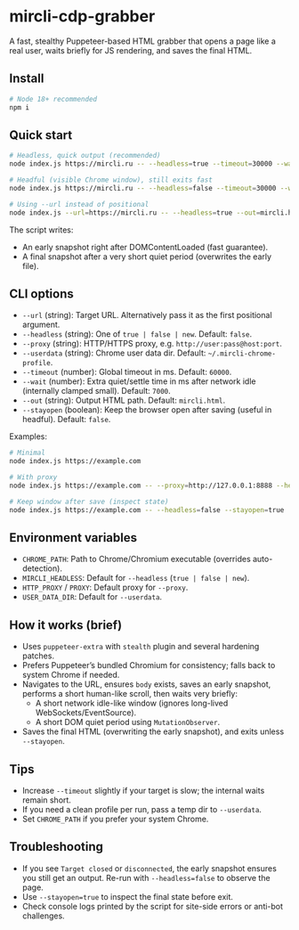 # mircli-cdp-grabber

A fast, stealthy Puppeteer-based HTML grabber that opens a page like a real user, waits briefly for JS rendering, and saves the final HTML.

## Install

```bash
# Node 18+ recommended
npm i
```

## Quick start

```bash
# Headless, quick output (recommended)
node index.js https://mircli.ru -- --headless=true --timeout=30000 --wait=1500 --out=mircli.html

# Headful (visible Chrome window), still exits fast
node index.js https://mircli.ru -- --headless=false --timeout=30000 --wait=1500 --out=mircli.html

# Using --url instead of positional
node index.js --url=https://mircli.ru -- --headless=true --out=mircli.html
```

The script writes:
- An early snapshot right after DOMContentLoaded (fast guarantee).
- A final snapshot after a very short quiet period (overwrites the early file).

## CLI options

- `--url` (string): Target URL. Alternatively pass it as the first positional argument.
- `--headless` (string): One of `true | false | new`. Default: `false`.
- `--proxy` (string): HTTP/HTTPS proxy, e.g. `http://user:pass@host:port`.
- `--userdata` (string): Chrome user data dir. Default: `~/.mircli-chrome-profile`.
- `--timeout` (number): Global timeout in ms. Default: `60000`.
- `--wait` (number): Extra quiet/settle time in ms after network idle (internally clamped small). Default: `7000`.
- `--out` (string): Output HTML path. Default: `mircli.html`.
- `--stayopen` (boolean): Keep the browser open after saving (useful in headful). Default: `false`.

Examples:
```bash
# Minimal
node index.js https://example.com

# With proxy
node index.js https://example.com -- --proxy=http://127.0.0.1:8888 --headless=true

# Keep window after save (inspect state)
node index.js https://example.com -- --headless=false --stayopen=true
```

## Environment variables

- `CHROME_PATH`: Path to Chrome/Chromium executable (overrides auto-detection).
- `MIRCLI_HEADLESS`: Default for `--headless` (`true | false | new`).
- `HTTP_PROXY` / `PROXY`: Default proxy for `--proxy`.
- `USER_DATA_DIR`: Default for `--userdata`.

## How it works (brief)

- Uses `puppeteer-extra` with `stealth` plugin and several hardening patches.
- Prefers Puppeteer’s bundled Chromium for consistency; falls back to system Chrome if needed.
- Navigates to the URL, ensures `body` exists, saves an early snapshot, performs a short human-like scroll, then waits very briefly:
  - A short network idle-like window (ignores long-lived WebSockets/EventSource).
  - A short DOM quiet period using `MutationObserver`.
- Saves the final HTML (overwriting the early snapshot), and exits unless `--stayopen`.

## Tips

- Increase `--timeout` slightly if your target is slow; the internal waits remain short.
- If you need a clean profile per run, pass a temp dir to `--userdata`.
- Set `CHROME_PATH` if you prefer your system Chrome.

## Troubleshooting

- If you see `Target closed` or `disconnected`, the early snapshot ensures you still get an output. Re-run with `--headless=false` to observe the page.
- Use `--stayopen=true` to inspect the final state before exit.
- Check console logs printed by the script for site-side errors or anti-bot challenges.
